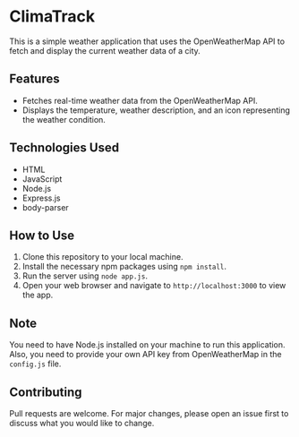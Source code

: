 # ClimaTrack
This is a simple weather application that uses the OpenWeatherMap API to fetch and display the current weather data of a city.

## Features
- Fetches real-time weather data from the OpenWeatherMap API.
- Displays the temperature, weather description, and an icon representing the weather condition.

## Technologies Used
- HTML
- JavaScript
- Node.js
- Express.js
- body-parser

## How to Use
1. Clone this repository to your local machine.
2. Install the necessary npm packages using `npm install`.
3. Run the server using `node app.js`.
4. Open your web browser and navigate to `http://localhost:3000` to view the app.

## Note
You need to have Node.js installed on your machine to run this application. Also, you need to provide your own API key from OpenWeatherMap in the `config.js` file.

## Contributing
Pull requests are welcome. For major changes, please open an issue first to discuss what you would like to change.

